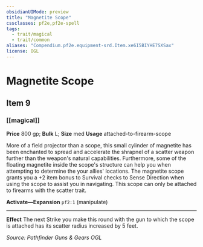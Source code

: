```yaml
---
obsidianUIMode: preview
title: "Magnetite Scope"
cssclasses: pf2e,pf2e-spell
tags:
  - trait/magical
  - trait/common
aliases: "Compendium.pf2e.equipment-srd.Item.xe6I5BIYHE7SXSax"
license: OGL
---
```

# Magnetite Scope
## Item 9
### [[magical]]


**Price** 800 gp; 
**Bulk** L; **Size** med
**Usage** attached-to-firearm-scope

More of a field projector than a scope, this small cylinder of magnetite has been enchanted to spread and accelerate the shrapnel of a scatter weapon further than the weapon's natural capabilities. Furthermore, some of the floating magnetite inside the scope's structure can help you when attempting to determine the your allies' locations. The magnetite scope grants you a +2 item bonus to Survival checks to Sense Direction when using the scope to assist you in navigating. This scope can only be attached to firearms with the scatter trait.

**Activate—Expansion** `pf2:1` (manipulate)

* * *

**Effect** The next Strike you make this round with the gun to which the scope is attached has its scatter radius increased by 5 feet.

*Source: Pathfinder Guns & Gears*
*OGL*
